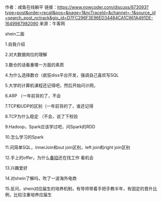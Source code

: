 作者：咸鱼在线躺平
链接：https://www.nowcoder.com/discuss/873093?type=post&order=recall&pos=&page=1&ncTraceId=&channel=-1&source_id=search_post_nctrack&gio_id=D7FC296F3E96ED34484CA1C961A491DE-1649987982090
来源：牛客网



shein二面 

 1.自我介绍 

 2.对大数据岗位的理解 

 3.数仓的话看重哪一方面的素质 

 4.为什么选择数仓（疯狂diss平台开发，强调自己喜欢写SQL 

 5.大学的计算机课程还记得吧，然后开始问计网， 

 6.ARP （一年前背的了，不会 

 7.TCP和UDP的区别（一年前背的了，谁还记得 

 8.TCP为什么稳定 （不会，说了下校验 

 9.Hadoop，Spark应该学过吧，问Spark的RDD 

 10.怎么学习的Spark 

 11.问简单SQL，innerJoin和out join区别，left join和right join区别  

 12.手上的offer，为什么[春招]()还在找工作 看机会 

 13.兴趣爱好 

 14.对shein了解吗，吹了一波海外电商 

 15.反问，shein对应届生的培养机制，有导师带着手把手教半年，有固定的晋升比例，比较注重培养应届生
